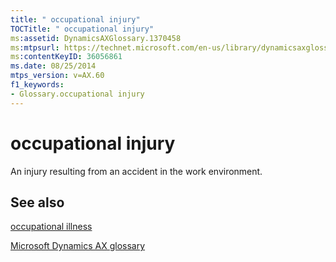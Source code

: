 ```yaml
---
title: " occupational injury"
TOCTitle: " occupational injury"
ms:assetid: DynamicsAXGlossary.1370458
ms:mtpsurl: https://technet.microsoft.com/en-us/library/dynamicsaxglossary.1370458(v=AX.60)
ms:contentKeyID: 36056861
ms.date: 08/25/2014
mtps_version: v=AX.60
f1_keywords:
- Glossary.occupational injury
---
```


# occupational injury

An injury resulting from an accident in the work environment.

## See also

[occupational illness](occupational-illness.md)

[Microsoft Dynamics AX glossary](glossary/microsoft-dynamics-ax-glossary.md)

  



